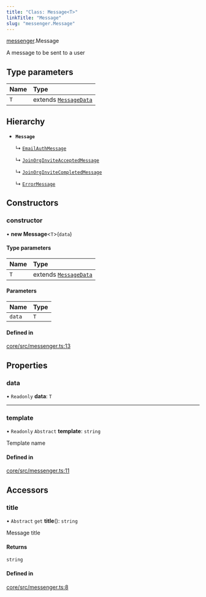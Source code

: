 ```yaml
---
title: "Class: Message<T>"
linkTitle: "Message"
slug: "messenger.Message"
---
```


[messenger](../../modules/messenger).Message

A message to be sent to a user

## Type parameters

| Name | Type                                                         |
| :--- | :----------------------------------------------------------- |
| `T`  | extends [`MessageData`](../modules/messenger.md#messagedata) |

## Hierarchy

-   **`Message`**

    ↳ [`EmailAuthMessage`](../messenger.EmailAuthMessage)

    ↳
    [`JoinOrgInviteAcceptedMessage`](../messenger.JoinOrgInviteAcceptedMessage)

    ↳
    [`JoinOrgInviteCompletedMessage`](../messenger.JoinOrgInviteCompletedMessage)

    ↳ [`ErrorMessage`](../messenger.ErrorMessage)

## Constructors

### constructor

• **new Message**<`T`\>(`data`)

#### Type parameters

| Name | Type                                                         |
| :--- | :----------------------------------------------------------- |
| `T`  | extends [`MessageData`](../modules/messenger.md#messagedata) |

#### Parameters

| Name   | Type |
| :----- | :--- |
| `data` | `T`  |

#### Defined in

[core/src/messenger.ts:13](https://github.com/padloc/padloc/blob/b00eb4fd/packages/core/src/messenger.ts#L13)

## Properties

### data

• `Readonly` **data**: `T`

---

### template

• `Readonly` `Abstract` **template**: `string`

Template name

#### Defined in

[core/src/messenger.ts:11](https://github.com/padloc/padloc/blob/b00eb4fd/packages/core/src/messenger.ts#L11)

## Accessors

### title

• `Abstract` `get` **title**(): `string`

Message title

#### Returns

`string`

#### Defined in

[core/src/messenger.ts:8](https://github.com/padloc/padloc/blob/b00eb4fd/packages/core/src/messenger.ts#L8)
